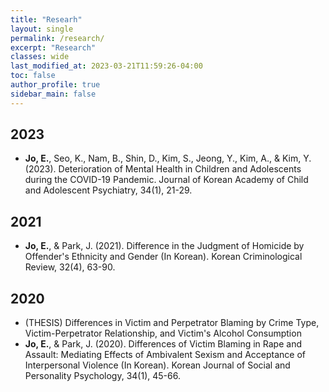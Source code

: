 ```yaml
---
title: "Researh"
layout: single
permalink: /research/
excerpt: "Research"
classes: wide
last_modified_at: 2023-03-21T11:59:26-04:00
toc: false
author_profile: true
sidebar_main: false
---
```

## 2023
- **Jo, E.**, Seo, K., Nam, B., Shin, D., Kim, S., Jeong, Y., Kim, A., & Kim, Y. (2023). Deterioration of Mental Health in Children and Adolescents during the COVID-19 Pandemic. Journal of Korean Academy of Child and Adolescent Psychiatry, 34(1), 21-29. 

## 2021
- **Jo, E.**, & Park, J. (2021). Difference in the Judgment of Homicide by Offender's Ethnicity and Gender (In Korean). Korean Criminological Review, 32(4), 63-90. 

## 2020
- (THESIS) Differences  in  Victim  and  Perpetrator  Blaming  by Crime  Type,  Victim-Perpetrator  Relationship,  and Victim's  Alcohol  Consumption
- **Jo, E.**, & Park, J. (2020). Differences of Victim Blaming in Rape and Assault: Mediating Effects of Ambivalent Sexism and Acceptance of Interpersonal Violence (In Korean). Korean Journal of Social and Personality Psychology, 34(1), 45-66.